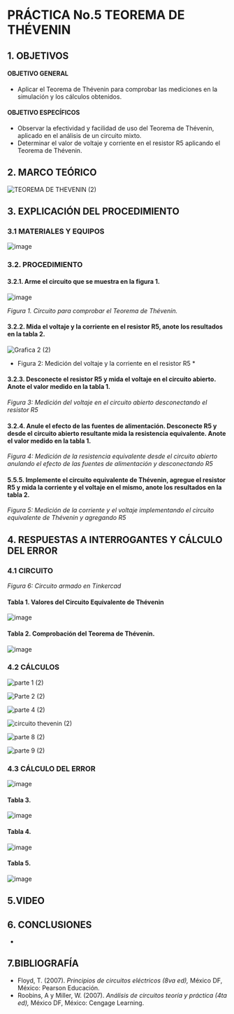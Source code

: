 # PRÁCTICA No.5 TEOREMA DE THÉVENIN
## 1. OBJETIVOS
#### OBJETIVO GENERAL
- Aplicar el Teorema de Thévenin para comprobar las mediciones en la simulación y los cálculos obtenidos.
#### OBJETIVO ESPECÍFICOS
- Observar la efectividad y facilidad de uso del Teorema de Thévenin, aplicado en el análisis de un circuito mixto.
- Determinar el valor de voltaje y corriente en el resistor R5 aplicando el Teorema de Thévenin.
## 2. MARCO TEÓRICO

![TEOREMA DE THEVENIN (2)](https://user-images.githubusercontent.com/84431598/126919198-ea1a3107-9e38-434e-944a-069dd8bac6ca.png)

## 3. EXPLICACIÓN DEL PROCEDIMIENTO
### 3.1 MATERIALES Y EQUIPOS

![image](https://user-images.githubusercontent.com/84431598/126701603-5d1365da-5e5c-44b4-92c9-82e1166eff6c.png)

### 3.2. PROCEDIMIENTO
#### 3.2.1. Arme el circuito que se muestra en la figura 1.

![image](https://user-images.githubusercontent.com/84425276/126908683-a1970700-7921-4dd5-84c3-a693d165a85f.png)

  *Figura 1. Circuito para comprobar el Teorema de Thévenin.*

#### 3.2.2. Mida el voltaje y la corriente en el resistor R5, anote los resultados en la tabla 2.

![Grafica 2 (2)](https://user-images.githubusercontent.com/84431598/127094885-3c4b435d-df03-4cfe-82bd-d7580b98738d.png)

 * Figura 2: Medición del voltaje y la corriente en el resistor R5 *

#### 3.2.3. Desconecte el resistor R5 y mida el voltaje en el circuito abierto. Anote el valor medido en la tabla 1.


 *Figura 3: Medición del voltaje en el circuito abierto desconectando el resistor R5*

#### 3.2.4. Anule el efecto de las fuentes de alimentación. Desconecte R5 y desde el circuito abierto resultante mida la resistencia equivalente. Anote el valor medido en la tabla 1.


 *Figura 4: Medición de la resistencia equivalente desde el circuito abierto anulando el efecto de las fuentes de alimentación y desconectando R5*

#### 5.5.5. Implemente el circuito equivalente de Thévenin, agregue el resistor R5 y mida la corriente y el voltaje en el mismo, anote los resultados en la tabla 2.


 *Figura 5: Medición de la corriente y el voltaje implementando el circuito equivalente de Thévenin y agregando R5*

## 4. RESPUESTAS A INTERROGANTES Y  CÁLCULO DEL ERROR
### 4.1 CIRCUITO


*Figura 6: Circuito armado en Tinkercad*

#### Tabla 1. Valores del Circuito Equivalente de Thévenin

![image](https://user-images.githubusercontent.com/84425276/127087662-e63cf413-0f96-47d2-9e6c-86b6134db753.png)

#### Tabla 2. Comprobación del Teorema de Thévenin.

![image](https://user-images.githubusercontent.com/84425276/127087762-6636c7b8-fbd1-4e99-996b-a3264aa014b1.png)

### 4.2 CÁLCULOS

![parte 1 (2)](https://user-images.githubusercontent.com/84431598/127090075-a3342f9c-475e-4ba7-ba78-af53aadc32e4.png)

![Parte 2 (2)](https://user-images.githubusercontent.com/84431598/127090394-52c8a474-5c14-4aa9-9f85-5dc4d94ccb05.png)

![parte 4 (2)](https://user-images.githubusercontent.com/84431598/127090656-4a8f26a7-2a21-4199-a1e7-f0d603e3f50d.png)

![circuito thevenin (2)](https://user-images.githubusercontent.com/84431598/127093407-fd6bf7ec-79cc-43aa-a11d-22a921c97446.png)

![parte 8 (2)](https://user-images.githubusercontent.com/84431598/127093499-60e5ec97-b268-4c21-93aa-1bcbdc34398d.png)

![parte 9 (2)](https://user-images.githubusercontent.com/84431598/127093599-0de7228b-349e-497a-b2e0-ff52b2117b7b.png)

### 4.3 CÁLCULO DEL ERROR

![image](https://user-images.githubusercontent.com/84425276/127087794-6f20b0bb-621e-4436-99c2-7ae1d0033b5e.png)

#### Tabla 3.

![image](https://user-images.githubusercontent.com/84425276/127087867-a4290d5c-dacf-43f3-9287-8d1db4403f3d.png)

#### Tabla 4.

![image](https://user-images.githubusercontent.com/84425276/127087912-14bf76a7-2c15-415c-9bdd-b055279c662b.png)

#### Tabla 5.

![image](https://user-images.githubusercontent.com/84425276/127087945-acf13415-f112-4fa2-acb7-ba04a4b5ab57.png)

## 5.VIDEO
## 6. CONCLUSIONES

-

## 7.BIBLIOGRAFÍA
-  Floyd, T. (2007). *Principios de circuitos eléctricos (8va ed),* México DF, México: Pearson Educación.
-  Roobins, A y Miller, W. (2007). *Análisis de circuitos teoría y práctica (4ta ed),* México DF, México: Cengage Learning.
